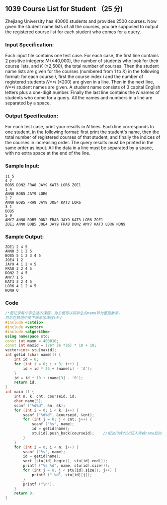 ## 1039 Course List for Student （25 分)

Zhejiang University has 40000 students and provides 2500 courses. Now given the student name lists of all the courses, you are supposed to output the registered course list for each student who comes for a query.

### Input Specification:

Each input file contains one test case. For each case, the first line contains 2 positive integers: *N* (≤40,000), the number of students who look for their course lists, and *K* (≤2,500), the total number of courses. Then the student name lists are given for the courses (numbered from 1 to *K*) in the following format: for each course *i*, first the course index *i* and the number of registered students *N**i* (≤200) are given in a line. Then in the next line, *N**i* student names are given. A student name consists of 3 capital English letters plus a one-digit number. Finally the last line contains the *N* names of students who come for a query. All the names and numbers in a line are separated by a space.

### Output Specification:

For each test case, print your results in *N* lines. Each line corresponds to one student, in the following format: first print the student's name, then the total number of registered courses of that student, and finally the indices of the courses in increasing order. The query results must be printed in the same order as input. All the data in a line must be separated by a space, with no extra space at the end of the line.

### Sample Input:

```in
11 5
4 7
BOB5 DON2 FRA8 JAY9 KAT3 LOR6 ZOE1
1 4
ANN0 BOB5 JAY9 LOR6
2 7
ANN0 BOB5 FRA8 JAY9 JOE4 KAT3 LOR6
3 1
BOB5
5 9
AMY7 ANN0 BOB5 DON2 FRA8 JAY9 KAT3 LOR6 ZOE1
ZOE1 ANN0 BOB5 JOE4 JAY9 FRA8 DON2 AMY7 KAT3 LOR6 NON9
```

### Sample Output:

```out
ZOE1 2 4 5
ANN0 3 1 2 5
BOB5 5 1 2 3 4 5
JOE4 1 2
JAY9 4 1 2 4 5
FRA8 3 2 4 5
DON2 2 4 5
AMY7 1 5
KAT3 3 2 4 5
LOR6 4 1 2 4 5
NON9 0
```

### Code

```c++
/*要记录每个学生选的课程，为方便可以将学生的name转为整型数字，
然后在数组中按下标添加课程id*/ 
#include <cstdio>
#include <vector>
#include <algorithm>
using namespace std;
const int maxn = 400010;
const int maxid = (26* 26 *26) * 10 + 10;
vector<int> stu[maxid];
int getid (char name[]) {
	int id = 0;
	for (int i = 0; i < 3; i++) {
		id = id * 26 + (name[i] - 'A');
	}
	id = id * 10 + (name[3] - '0');
	return id;
}
int main () {
	int n, k, cnt, courseid, id;
	char name[5];
	scanf ("%d%d", &n, &k);
	for (int i = 0; i < k; i++) {
		scanf ("%d%d", &courseid, &cnt);
		for (int j = 0; j < cnt; j++) {
			scanf ("%s", name);
			id = getid(name);
			stu[id].push_back(courseid);	//把这门课的id压入转换name后的数组中 
		}
	}
	for (int i = 0; i < n; i++) {
		scanf ("%s", name);
		id = getid(name);
		sort (stu[id].begin(), stu[id].end());
		printf ("%s %d", name, stu[id].size());
		for (int j = 0; j < stu[id].size(); j++) {
			printf (" %d", stu[id][j]);
		}
		printf ("\n");
	}
	return 0;
}
```

